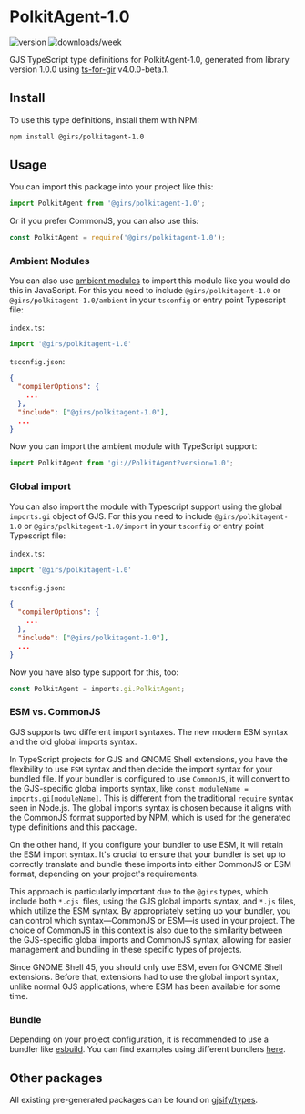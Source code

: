 
# PolkitAgent-1.0

![version](https://img.shields.io/npm/v/@girs/polkitagent-1.0)
![downloads/week](https://img.shields.io/npm/dw/@girs/polkitagent-1.0)


GJS TypeScript type definitions for PolkitAgent-1.0, generated from library version 1.0.0 using [ts-for-gir](https://github.com/gjsify/ts-for-gir) v4.0.0-beta.1.


## Install

To use this type definitions, install them with NPM:
```bash
npm install @girs/polkitagent-1.0
```

## Usage

You can import this package into your project like this:
```ts
import PolkitAgent from '@girs/polkitagent-1.0';
```

Or if you prefer CommonJS, you can also use this:
```ts
const PolkitAgent = require('@girs/polkitagent-1.0');
```

### Ambient Modules

You can also use [ambient modules](https://github.com/gjsify/ts-for-gir/tree/main/packages/cli#ambient-modules) to import this module like you would do this in JavaScript.
For this you need to include `@girs/polkitagent-1.0` or `@girs/polkitagent-1.0/ambient` in your `tsconfig` or entry point Typescript file:

`index.ts`:
```ts
import '@girs/polkitagent-1.0'
```

`tsconfig.json`:
```json
{
  "compilerOptions": {
    ...
  },
  "include": ["@girs/polkitagent-1.0"],
  ...
}
```

Now you can import the ambient module with TypeScript support: 

```ts
import PolkitAgent from 'gi://PolkitAgent?version=1.0';
```

### Global import

You can also import the module with Typescript support using the global `imports.gi` object of GJS.
For this you need to include `@girs/polkitagent-1.0` or `@girs/polkitagent-1.0/import` in your `tsconfig` or entry point Typescript file:

`index.ts`:
```ts
import '@girs/polkitagent-1.0'
```

`tsconfig.json`:
```json
{
  "compilerOptions": {
    ...
  },
  "include": ["@girs/polkitagent-1.0"],
  ...
}
```

Now you have also type support for this, too:

```ts
const PolkitAgent = imports.gi.PolkitAgent;
```


### ESM vs. CommonJS

GJS supports two different import syntaxes. The new modern ESM syntax and the old global imports syntax.

In TypeScript projects for GJS and GNOME Shell extensions, you have the flexibility to use `ESM` syntax and then decide the import syntax for your bundled file. If your bundler is configured to use `CommonJS`, it will convert to the GJS-specific global imports syntax, like `const moduleName = imports.gi[moduleName]`. This is different from the traditional `require` syntax seen in Node.js. The global imports syntax is chosen because it aligns with the CommonJS format supported by NPM, which is used for the generated type definitions and this package.

On the other hand, if you configure your bundler to use ESM, it will retain the ESM import syntax. It's crucial to ensure that your bundler is set up to correctly translate and bundle these imports into either CommonJS or ESM format, depending on your project's requirements.

This approach is particularly important due to the `@girs` types, which include both `*.cjs `files, using the GJS global imports syntax, and `*.js` files, which utilize the ESM syntax. By appropriately setting up your bundler, you can control which syntax—CommonJS or ESM—is used in your project. The choice of CommonJS in this context is also due to the similarity between the GJS-specific global imports and CommonJS syntax, allowing for easier management and bundling in these specific types of projects.

Since GNOME Shell 45, you should only use ESM, even for GNOME Shell extensions. Before that, extensions had to use the global import syntax, unlike normal GJS applications, where ESM has been available for some time.

### Bundle

Depending on your project configuration, it is recommended to use a bundler like [esbuild](https://esbuild.github.io/). You can find examples using different bundlers [here](https://github.com/gjsify/ts-for-gir/tree/main/examples).

## Other packages

All existing pre-generated packages can be found on [gjsify/types](https://github.com/gjsify/types).

